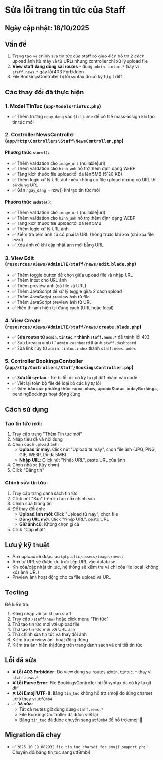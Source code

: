 # Sửa lỗi trang tin tức của Staff

## Ngày cập nhật: 18/10/2025

## Vấn đề
1. Trang tạo và chỉnh sửa tin tức của staff có giao diện hỗ trợ 2 cách upload ảnh (từ máy và từ URL) nhưng controller chỉ xử lý upload file
2. **View staff đang dùng sai routes** - dùng `admin.tintuc.*` thay vì `staff.news.*` gây lỗi 403 Forbidden
3. File BookingsController bị lỗi syntax do có ký tự git diff

## Các thay đổi đã thực hiện

### 1. Model TinTuc (`app/Models/TinTuc.php`)
- ✅ Thêm trường `ngay_dang` vào `$fillable` để có thể mass-assign khi tạo tin tức mới

### 2. Controller NewsController (`app/Http\Controllers\Staff\NewsController.php`)

#### Phương thức `store()`:
- ✅ Thêm validation cho `image_url` (nullable|url)
- ✅ Thêm validation cho `hinh_anh` hỗ trợ thêm định dạng WEBP
- ✅ Tăng kích thước file upload tối đa lên 5MB (5120 KB)
- ✅ Thêm logic xử lý URL ảnh: nếu không có file upload nhưng có URL thì sử dụng URL
- ✅ Gán `ngay_dang` = now() khi tạo tin tức mới

#### Phương thức `update()`:
- ✅ Thêm validation cho `image_url` (nullable|url)
- ✅ Thêm validation cho `hinh_anh` hỗ trợ thêm định dạng WEBP
- ✅ Tăng kích thước file upload tối đa lên 5MB
- ✅ Thêm logic xử lý URL ảnh
- ✅ Kiểm tra xem ảnh cũ có phải là URL không trước khi xóa (chỉ xóa file local)
- ✅ Xóa ảnh cũ khi cập nhật ảnh mới bằng URL

### 3. View Edit (`resources/views/AdminLTE/staff/news/edit.blade.php`)
- ✅ Thêm toggle button để chọn giữa upload file và nhập URL
- ✅ Thêm input cho URL ảnh
- ✅ Thêm preview ảnh (cả file và URL)
- ✅ Thêm JavaScript để xử lý toggle giữa 2 cách upload
- ✅ Thêm JavaScript preview ảnh từ file
- ✅ Thêm JavaScript preview ảnh từ URL
- ✅ Hiển thị ảnh hiện tại đúng cách (URL hoặc local)

### 4. View Create (`resources/views/AdminLTE/staff/news/create.blade.php`)
- ✅ **Sửa routes từ `admin.tintuc.*` thành `staff.news.*`** để tránh lỗi 403
- ✅ Sửa breadcrumb từ `admin.dashboard` thành `staff.dashboard`
- ✅ Sửa link hủy từ `admin.tintuc.index` thành `staff.news.index`

### 5. Controller BookingsController (`app/Http/Controllers/Staff/BookingsController.php`)
- ✅ **Sửa lỗi syntax** - file bị lỗi do có ký tự git diff nhầm vào code
- ✅ Viết lại toàn bộ file để loại bỏ các ký tự lỗi
- ✅ Đảm bảo các phương thức index, show, updateStatus, todayBookings, pendingBookings hoạt động đúng

## Cách sử dụng

### Tạo tin tức mới:
1. Truy cập trang "Thêm Tin tức mới"
2. Nhập tiêu đề và nội dung
3. Chọn cách upload ảnh:
   - **Upload từ máy**: Click nút "Upload từ máy", chọn file ảnh (JPG, PNG, GIF, WEBP, tối đa 5MB)
   - **Nhập URL**: Click nút "Nhập URL", paste URL của ảnh
4. Chọn nhà xe (tùy chọn)
5. Click "Đăng tin"

### Chỉnh sửa tin tức:
1. Truy cập trang danh sách tin tức
2. Click nút "Sửa" trên tin tức cần chỉnh sửa
3. Chỉnh sửa thông tin
4. Để thay đổi ảnh:
   - **Upload ảnh mới**: Click "Upload từ máy", chọn file
   - **Dùng URL mới**: Click "Nhập URL", paste URL
   - **Giữ ảnh cũ**: Không chọn gì cả
5. Click "Cập nhật"

## Lưu ý kỹ thuật
- Ảnh upload sẽ được lưu tại `public/assets/images/news/`
- Ảnh từ URL sẽ được lưu trực tiếp URL vào database
- Khi xóa/cập nhật tin tức, hệ thống sẽ kiểm tra và chỉ xóa file local (không xóa ảnh URL)
- Preview ảnh hoạt động cho cả file upload và URL

## Testing
Để kiểm tra:
1. Đăng nhập với tài khoản staff
2. Truy cập `/staff/news` hoặc click menu "Tin tức"
3. Thử tạo tin tức mới với upload file
4. Thử tạo tin tức mới với URL ảnh
5. Thử chỉnh sửa tin tức và thay đổi ảnh
6. Kiểm tra preview ảnh hoạt động đúng
7. Kiểm tra ảnh hiển thị đúng trên trang danh sách và chi tiết tin tức

## Lỗi đã sửa
- ❌ **Lỗi 403 Forbidden**: Do view dùng sai routes `admin.tintuc.*` thay vì `staff.news.*`
- ❌ **Lỗi Parse Error**: File BookingsController bị lỗi syntax do có ký tự git diff
- ❌ **Lỗi Emoji/UTF-8**: Bảng `tin_tuc` không hỗ trợ emoji do dùng charset `utf8` thay vì `utf8mb4`
- ✅ **Đã sửa**: 
  - Tất cả routes giờ dùng đúng `staff.news.*`
  - File BookingsController đã được viết lại
  - Bảng `tin_tuc` đã được chuyển sang `utf8mb4` để hỗ trợ emoji 🎉

## Migration đã chạy
- ✅ `2025_10_19_082932_fix_tin_tuc_charset_for_emoji_support.php` - Chuyển đổi bảng tin_tuc sang utf8mb4
